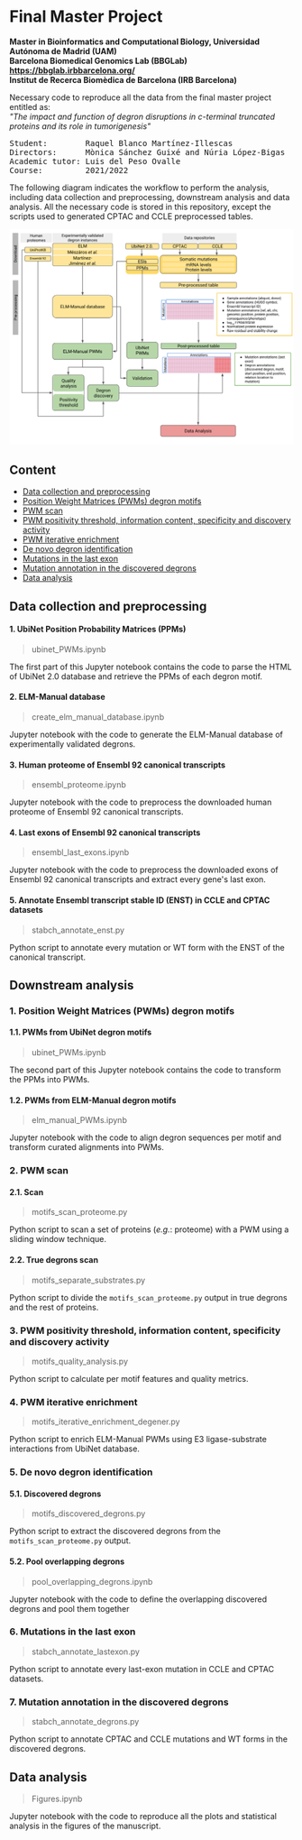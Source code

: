 # Final Master Project

**Master in Bioinformatics and Computational Biology, Universidad Autónoma de Madrid (UAM)**\
**Barcelona Biomedical Genomics Lab (BBGLab) https://bbglab.irbbarcelona.org/** \
**Institut de Recerca Biomèdica de Barcelona (IRB Barcelona)**

Necessary code to reproduce all the data from the final master project entitled as:\
*"The impact and function of degron disruptions in c-terminal truncated proteins and its role in tumorigenesis"*
<pre>
Student:        Raquel Blanco Martínez-Illescas
Directors:      Mònica Sánchez Guixé and Núria López-Bigas
Academic tutor: Luis del Peso Ovalle
Course:         2021/2022
</pre>

The following diagram indicates the workflow to perform the analysis, including data collection and preprocessing, downstream analysis and data analysis. All the necessary code is stored in this repository, except the scripts used to generated CPTAC and CCLE preprocessed tables. 

![GitHub Logo](workflow_diagram.png)

## Content

* [Data collection and preprocessing](#data-collection-and-preprocessing)
* [Position Weight Matrices (PWMs) degron motifs](#position-weight-matrices-pwms-degron-motifs)
* [PWM scan](#pwm-scan)
* [PWM positivity threshold, information content, specificity and discovery activity](#pwm-positivity-threshold-information-content-specificity-and-discovery-activity)
* [PWM iterative enrichment](#pwm-iterative-enrichment)
* [De novo degron identification](#de-novo-degron-identification)
* [Mutations in the last exon](#mutations-in-the-last-exon)
* [Mutation annotation in the discovered degrons](#mutation-annotation-in-the-discovered-degrons)
* [Data analysis](#data-analysis)

## Data collection and preprocessing

#### 1. UbiNet Position Probability Matrices (PPMs)
>ubinet_PWMs.ipynb

The first part of this Jupyter notebook contains the code to parse the HTML of UbiNet 2.0 database and retrieve the PPMs of each degron motif.

#### 2. ELM-Manual database
>create_elm_manual_database.ipynb

Jupyter notebook with the code to generate the ELM-Manual database of experimentally validated degrons.

#### 3. Human proteome of Ensembl 92 canonical transcripts
>ensembl_proteome.ipynb

Jupyter notebook with the code to preprocess the downloaded human proteome of Ensembl 92 canonical transcripts.

#### 4. Last exons of Ensembl 92 canonical transcripts
>ensembl_last_exons.ipynb

Jupyter notebook with the code to preprocess the downloaded exons of Ensembl 92 canonical transcripts and extract every gene's last exon.

#### 5. Annotate Ensembl transcript stable ID (ENST) in CCLE and CPTAC datasets
>stabch_annotate_enst.py

Python script to annotate every mutation or WT form with the ENST of the canonical transcript.

## Downstream analysis

### 1. Position Weight Matrices (PWMs) degron motifs

#### 1.1. PWMs from UbiNet degron motifs
>ubinet_PWMs.ipynb

The second part of this Jupyter notebook contains the code to transform the PPMs into PWMs.

#### 1.2. PWMs from ELM-Manual degron motifs
>elm_manual_PWMs.ipynb

Jupyter notebook with the code to align degron sequences per motif and transform curated alignments into PWMs.

### 2. PWM scan

#### 2.1. Scan
>motifs_scan_proteome.py

Python script to scan a set of proteins (*e.g.*: proteome) with a PWM using a sliding window technique.

#### 2.2. True degrons scan
>motifs_separate_substrates.py

Python script to divide the `motifs_scan_proteome.py` output in true degrons and the rest of proteins.

### 3. PWM positivity threshold, information content, specificity and discovery activity
>motifs_quality_analysis.py

Python script to calculate per motif features and quality metrics.  

### 4. PWM iterative enrichment
>motifs_iterative_enrichment_degener.py

Python script to enrich ELM-Manual PWMs using E3 ligase-substrate interactions from UbiNet database.

### 5. De novo degron identification

#### 5.1. Discovered degrons
>motifs_discovered_degrons.py

Python script to extract the discovered degrons from the `motifs_scan_proteome.py` output. 

#### 5.2. Pool overlapping degrons
>pool_overlapping_degrons.ipynb

Jupyter notebook with the code to define the overlapping discovered degrons and pool them together

### 6. Mutations in the last exon
>stabch_annotate_lastexon.py

Python script to annotate every last-exon mutation in CCLE and CPTAC datasets.

### 7. Mutation annotation in the discovered degrons
>stabch_annotate_degrons.py

Python script to annotate CPTAC and CCLE mutations and WT forms in the discovered degrons. 

## Data analysis
>Figures.ipynb

Jupyter notebook with the code to reproduce all the plots and statistical analysis in the figures of the manuscript. 
